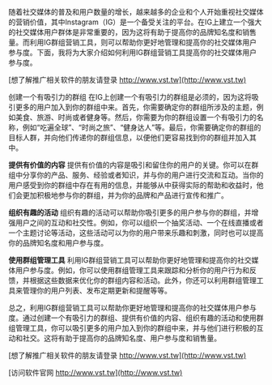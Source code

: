随着社交媒体的普及和用户数量的增长，越来越多的企业和个人开始重视社交媒体的营销价值，其中Instagram（IG）是一个备受关注的平台。在IG上建立一个强大的社交媒体用户群体是非常重要的，因为这将有助于提高你的品牌知名度和销售量。而利用IG群组营销工具，则可以帮助你更好地管理和提高你的社交媒体用户参与度。下面，我将为大家介绍如何利用IG群组营销工具提高你的社交媒体用户参与度。

[想了解推广相关软件的朋友请登录 http://www.vst.tw](http://www.vst.tw)

创建一个有吸引力的群组
在IG上创建一个有吸引力的群组是必须的，因为这将吸引更多的用户加入到你的群组中来。首先，你需要确定你的群组所涉及的主题，例如美食、旅游、时尚或者健身等。然后，你需要为你的群组设置一个有吸引力的名称，例如“吃遍全球”、“时尚之旅”、“健身达人”等。最后，你需要确定你的群组的目标人群，并向他们传递你的群组信息，以便他们更容易找到你的群组并加入其中。

**提供有价值的内容**
提供有价值的内容是吸引和留住你的用户的关键。你可以在群组中分享你的产品、服务、经验或者知识，并与你的用户进行交流和互动。当你的用户感受到你的群组中存在有用的信息，并能够从中获得实际的帮助和收益时，他们会更加积极地参与你的群组，并为你的品牌和产品进行宣传和推广。

**组织有趣的活动**
组织有趣的活动可以帮助你吸引更多的用户参与你的群组，并增强用户之间的互动和社交性。例如，你可以组织一个抽奖活动、一个在线直播或者一个主题讨论等活动，这些活动可以为你的用户带来乐趣和刺激，同时也可以提高你的品牌知名度和用户参与度。

**使用群组管理工具**
利用IG群组营销工具可以帮助你更好地管理和提高你的社交媒体用户参与度。例如，你可以使用群组管理工具来跟踪和分析你的用户行为和反馈，并根据这些数据来优化你的群组内容和活动。此外，你还可以利用群组管理工具来管理你的用户列表、发布定期更新和提醒等等。

总之，利用IG群组营销工具可以帮助你更好地管理和提高你的社交媒体用户参与度。通过创建一个有吸引力的群组、提供有价值的内容、组织有趣的活动和使用群组管理工具，你可以吸引更多的用户加入到你的群组中来，并与他们进行积极的互动和社交。这将有助于提高你的品牌知名度、用户参与度和销售量。

[想了解推广相关软件的朋友请登录 http://www.vst.tw](http://www.vst.tw)


[访问软件官网 http://www.vst.tw](http://www.vst.tw)
